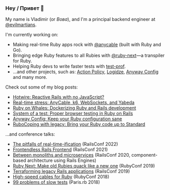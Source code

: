### Hey / Привет 👋

My name is Vladimir (or _Вова_), and I'm a principal backend engineer at [@evilmartians](https://github.com/evilmartians).

I'm currently working on:

- Making real-time Ruby apps rock with [@anycable](https://github.com/anycable) (built with Ruby and Go).
- Bringing edge Ruby features to all Rubies with [@ruby-next](https://github.com/ruby-next)—a transpiler for Ruby.
- Helping Ruby devs to write faster tests with [test-prof](https://github.com/palkan/test-prof).
- ...and other projects, such as: [Action Policy](https://github.com/palkan/action_policy), [Logidze](https://github.com/palkan/logidze), [Anyway Config](https://github.com/palkan/anyway_config) and many more.

Check out some of my blog posts:

- [Hotwire: Reactive Rails with no JavaScript?](https://evilmartians.com/chronicles/hotwire-reactive-rails-with-no-javascript)
- [Real-time stress: AnyCable, k6, WebSockets, and Yabeda](https://evilmartians.com/chronicles/real-time-stress-anycable-k6-websockets-and-yabeda)
- [Ruby on Whales: Dockerizing Ruby and Rails development](https://evilmartians.com/chronicles/ruby-on-whales-docker-for-ruby-rails-development)
- [System of a test: Proper browser testing in Ruby on Rails](https://evilmartians.com/chronicles/system-of-a-test-setting-up-end-to-end-rails-testing)
- [Anyway Config: Keep your Ruby configuration sane](https://evilmartians.com/chronicles/anyway-config-keep-your-ruby-configuration-sane)
- [RuboCoping with legacy: Bring your Ruby code up to Standard](https://evilmartians.com/chronicles/rubocoping-with-legacy-bring-your-ruby-code-up-to-standard)

...and conference talks:

- [The pitfalls of real-time-ification](https://noti.st/palkan/MeBUVe/the-pitfalls-of-realtime-ification) (RailsConf 2022)
- [Frontendless Rails Frontend](https://noti.st/palkan/eVl0xO/frontendless-rails-frontend) (RailsConf 2021)
- [Between monoliths and microservices](https://noti.st/palkan/VWPOSd/between-monoliths-and-microservices) (RailsConf 2020, component-based architecture using Rails Engines)
- [Ruby Next: Make old Rubies quack like a new one](https://noti.st/palkan/j3i2Dr/ruby-next-make-old-rubies-quack-like-a-new-one) (RubyConf 2019)
- [Terraforming legacy Rails applications](https://noti.st/palkan/vhsbxO/terraforming-legacy-rails-applications) (RailsConf 2019)
- [High-speed cables for Ruby](https://noti.st/palkan/Y1bPpn/high-speed-cables-for-ruby) (RubyConf 2018)
- [99 problems of slow tests](https://noti.st/palkan/mf31ab/99-problems-of-slow-tests) (Paris.rb 2018)

